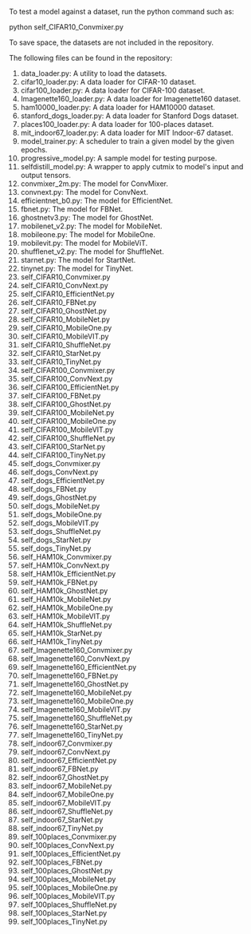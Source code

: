 To test a model against a dataset, run the python command such as:

python self_CIFAR10_Convmixer.py

To save space, the datasets are not included in the repository. 

The following files can be found in the repository:

1. data_loader.py: A utility to load the datasets.
2. cifar10_loader.py: A data loader for CIFAR-10 dataset.
3. cifar100_loader.py: A data loader for CIFAR-100 dataset.
4. Imagenette160_loader.py: A data loader for Imagenette160 dataset.
5. ham10000_loader.py: A data loader for HAM10000 dataset.
6. stanford_dogs_loader.py: A data loader for Stanford Dogs dataset.
7. places100_loader.py: A data loader for 100-places dataset.
8. mit_indoor67_loader.py: A data loader for MIT Indoor-67 dataset.
9. model_trainer.py: A scheduler to train a given model by the given epochs. 
10. progressive_model.py: A sample model for testing purpose. 
11. selfdistill_model.py: A wrapper to apply cutmix to model's input and output tensors. 
12. convmixer_2m.py: The model for ConvMixer.
13. convnext.py: The model for ConvNext.
13. efficientnet_b0.py: The model for EfficientNet.
14. fbnet.py: The model for FBNet.
15. ghostnetv3.py: The model for GhostNet.
16. mobilenet_v2.py: The model for MobileNet.
17. mobileone.py: The model for MobileOne.
18. mobilevit.py: The model for MobileViT.
19. shufflenet_v2.py: The model for ShuffleNet.
20. starnet.py: The model for StartNet. 
21. tinynet.py: The model for TinyNet. 
22. self_CIFAR10_Convmixer.py
23. self_CIFAR10_ConvNext.py
24. self_CIFAR10_EfficientNet.py
25. self_CIFAR10_FBNet.py
26. self_CIFAR10_GhostNet.py
27. self_CIFAR10_MobileNet.py
28. self_CIFAR10_MobileOne.py
29. self_CIFAR10_MobileVIT.py
30. self_CIFAR10_ShuffleNet.py
31. self_CIFAR10_StarNet.py
32. self_CIFAR10_TinyNet.py
33. self_CIFAR100_Convmixer.py
34. self_CIFAR100_ConvNext.py
35. self_CIFAR100_EfficientNet.py
36. self_CIFAR100_FBNet.py
37. self_CIFAR100_GhostNet.py
38. self_CIFAR100_MobileNet.py
39. self_CIFAR100_MobileOne.py
40. self_CIFAR100_MobileVIT.py
41. self_CIFAR100_ShuffleNet.py
42. self_CIFAR100_StarNet.py
43. self_CIFAR100_TinyNet.py
44. self_dogs_Convmixer.py
45. self_dogs_ConvNext.py
46. self_dogs_EfficientNet.py
47. self_dogs_FBNet.py
48. self_dogs_GhostNet.py
49. self_dogs_MobileNet.py
50. self_dogs_MobileOne.py
51. self_dogs_MobileVIT.py
52. self_dogs_ShuffleNet.py
53. self_dogs_StarNet.py
54. self_dogs_TinyNet.py
55. self_HAM10k_Convmixer.py
56. self_HAM10k_ConvNext.py
57. self_HAM10k_EfficientNet.py
58. self_HAM10k_FBNet.py
59. self_HAM10k_GhostNet.py
60. self_HAM10k_MobileNet.py
61. self_HAM10k_MobileOne.py
62. self_HAM10k_MobileVIT.py
63. self_HAM10k_ShuffleNet.py
64. self_HAM10k_StarNet.py
65. self_HAM10k_TinyNet.py
66. self_Imagenette160_Convmixer.py
67. self_Imagenette160_ConvNext.py
68. self_Imagenette160_EfficientNet.py
69. self_Imagenette160_FBNet.py
70. self_Imagenette160_GhostNet.py
71. self_Imagenette160_MobileNet.py
72. self_Imagenette160_MobileOne.py
73. self_Imagenette160_MobileVIT.py
74. self_Imagenette160_ShuffleNet.py
75. self_Imagenette160_StarNet.py
76. self_Imagenette160_TinyNet.py
77. self_indoor67_Convmixer.py
78. self_indoor67_ConvNext.py
79. self_indoor67_EfficientNet.py
80. self_indoor67_FBNet.py
81. self_indoor67_GhostNet.py
82. self_indoor67_MobileNet.py
83. self_indoor67_MobileOne.py
84. self_indoor67_MobileVIT.py
85. self_indoor67_ShuffleNet.py
86. self_indoor67_StarNet.py
87. self_indoor67_TinyNet.py
88. self_100places_Convmixer.py
89. self_100places_ConvNext.py
90. self_100places_EfficientNet.py
91. self_100places_FBNet.py
92. self_100places_GhostNet.py
93. self_100places_MobileNet.py
94. self_100places_MobileOne.py
95. self_100places_MobileVIT.py
96. self_100places_ShuffleNet.py
97. self_100places_StarNet.py
98. self_100places_TinyNet.py
